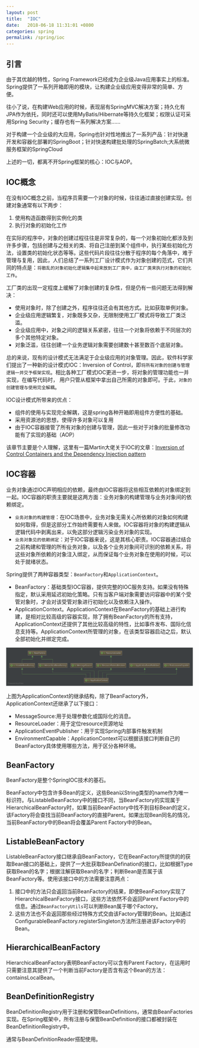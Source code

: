 ```yaml
---
layout: post
title:  "IOC"
date:   2018-06-18 11:31:01 +0800
categories: spring
permalink: /spring/ioc
---
```


## 引言
由于其优越的特性，Spring Framework已经成为企业级Java应用事实上的标准。Spring提供了一系列开箱即用的模块，让构建企业级应用变得非常的简单、方便。

往小了说，在构建Web应用的时候，表现层有SpringMVC解决方案；持久化有JPA作为依托，同时还可以使用MyBatis/Hibernate等持久化框架；权限认证可采用Spring Security；缓存也有一系列解决方案......

对于构建一个企业级的大应用，Spring也针对性地推出了一系列产品：针对快速开发和容器化部署的SpringBoot；针对快速构建批处理的SpringBatch;大系统微服务框架的SpringCloud

上述的一切，都离不开Spring框架的核心：IOC与AOP。

## IOC概念
在没有IOC概念之前，当程序员需要一个对象的时候，往往通过直接创建实现。创建对象通常有以下两步：

 1. 使用构造函数得到实例化的类
 2. 执行对象的初始化工作

在实际的程序中，对象的创建过程往往是非常复杂的，每一个对象初始化都涉及到许多步骤，包括创建与之相关的类、将自己注册到某个组件中，执行某些初始化方法，设置类的初始化状态等等。这些代码片段往往分散于程序的每个角落中，难于管理与复用，因此，人们总结了一系列工厂设计模式作为对象创建的范式，它们共同的特点是：`将散乱的对象初始化逻辑集中起来放到工厂类中，由工厂类来执行对象的初始化工作`。

工厂类的出现一定程度上缓解了对象创建的复杂性，但是仍有一些问题无法得到解决：

 * 使用对象时，除了创建之外，程序往往还会有其他方式。比如获取单例对象。
 * 企业级应用逻辑繁复，对象既多又杂，无限制使用工厂模式将导致工厂类泛滥。
 * 企业级应用中，对象之间的逻辑关系紧密，往往一个对象将依赖于不同层次的多个其他特定对象。
 * 对象泛滥，往往创建一个业务逻辑对象需要创建数十甚至数百个底层对象。

总的来说，现有的设计模式无法满足于企业级应用的对象管理。因此，软件科学家们提出了一种新的设计模式IOC：Inversion of Control，即`将所有对象的创建与管理逻辑一并交予框架实现`。相比各种工厂模式IOC更进一步，将对象的管理功能也一并实现，在编写代码时， 用户只管从框架中拿出自己所需的对象即可。于此，`对象的创建管理与使用完全解耦`。

IOC设计模式所带来的优点：

 * 组件的使用与实现完全解耦，这是spring各种开箱即用组件方便性的基础。
 * 采用资源池的思想，使得许多对象可以复用
 * 由于IOC容器接管了所有对象的创建与管理，因此一些对于对象的批量修改功能有了实现的基础（AOP）

该章节主要是个人理解，这里有一篇Martin大佬关于IOC的文章：[Inversion of Control Containers and the Dependency Injection pattern](https://www.martinfowler.com/articles/injection.html)

## IOC容器
业务对象通过IOC声明相应的依赖，最终由IOC容器将这些相互依赖的对象绑定到一起。IOC容器的职责主要就是这两方面：业务对象的构建管理与业务对象间的依赖绑定。

 * `业务对象的构建管理`：在IOC场景中，业务对象无需关心所依赖的对象如何构建如何取得，但是这部分工作始终需要有人来做。IOC容器将对象的构建逻辑从逻辑代码中剥离出来，以免这部分逻辑污染业务对象的实现。
 * `业务对象见的依赖绑定`：对于IOC容器来说，这是其核心职责。IOC容器通过结合之前构建和管理的所有业务对象，以及各个业务对象间可识别的依赖关系，将这些对象所依赖的对象注入绑定，从而保证每个业务对象在使用的时候，可以处于就绪状态。

Spring提供了两种容器类型：`BeanFactory`和`ApplicationContext`。

* BeanFactory：基础类型IOC容器，提供完整的IOC服务支持。如果没有特殊指定，默认采用延迟初始化策略。只有当客户端对象需要访问容器中的某个受管对象时，才会对该受管对象进行初始化以及依赖注入操作。
* ApplicationContext。ApplicationContext在BeanFactory的基础上进行构建，是相对比较高级的容器实现，除了拥有BeanFactory的所有支持，ApplicationContext还提供了其他比较高级的特性，比如事件发布、国际化信息支持等。ApplicationContext所管理的对象，在该类型容器启动之后，默认全部初始化并绑定完成。

![ApplicationContext](../resources/img/ApplicationContext.png)

上图为ApplicationContext的继承结构，除了BeanFactory外，ApplicationContext还继承了以下接口：

* MessageSource:用于处理参数化或国际化的消息。
* ResourceLoader：用于定位resource资源地址
* ApplicationEventPublisher：用于实现Spring内部事件触发机制
* EnvironmentCapable：ApplicationContext可以根据该接口判断自己的BeanFactory具体使用哪些方法，用于区分各种环境。

## BeanFactory
BeanFactory是整个SpringIOC技术的基石。

BeanFactory中包含许多Bean的定义，这些Bean以String类型的name作为唯一标识符。与ListableBeanFactory中的接口不同，当BeanFactory的实现属于HierarchicalBeanFactory时，如果当前BeanFactory中找不到目标Bean的定义，该Factory将会查找当前BeanFactory的直接Parent。如果出现Bean同名的情况，当前BeanFactory中的Bean将会覆盖Parent Factory中的Bean。

## ListableBeanFactory
ListableBeanFactory接口继承自BeanFactory，它在BeanFactory所提供的的获取Bean接口的基础上，提供了一大批获取BeanDefination的接口，比如根据Type获取Bean的名字；根据注解获取Bean的名字；判断Bean是否属于该BeanFactory等。使用该接口中的方法需要注意两点：

1. 接口中的方法只会返回当前BeanFactory的结果，即使BeanFactory实现了HierarchicalBeanFactory接口，这些方法依然不会返回Parent Factory中的信息。通过`BeanFactoryUtils`可以判断Bean属于哪个Factory。
2. 这些方法也不会返回那些经过特殊方式交由该Factory管理的Bean。比如通过ConfigurableBeanFactory.registerSingleton方法所注册进该Factory中的Bean。

## HierarchicalBeanFactory
HierarchicalBeanFactory表明BeanFactory可以含有Parent Factory，在运用时只需要注意其提供了一个判断当前Factory是否含有这个Bean的方法：containsLocalBean。

## BeanDefinitionRegistry
BeanDefinitionRegistry用于注册和保管BeanDefinitions，通常由BeanFactories实现。在Spring框架中，所有注册与保管BeanDefinition的接口都被封装在BeanDefinitionRegistry中。

通常与BeanDefinitionReader搭配使用。
